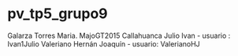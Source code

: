 # pv_tp5_grupo9
Galarza Torres Maria. MajoGT2015
Callahuanca Julio Ivan - usuario : Ivan1Julio
Valeriano Hernán Joaquín - usuario: ValerianoHJ